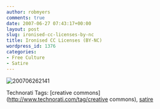 ```yaml
---
author: robmyers
comments: true
date: 2007-06-27 07:43:17+00:00
layout: post
slug: ironised-cc-licenses-by-nc
title: Ironised CC Licenses (BY-NC)
wordpress_id: 1376
categories:
- Free Culture
- Satire
---
```


![200706262141](/wp-content/uploads/2007/06/200706262141.jpg)  
  


Technorati Tags: [creative commons](http://www.technorati.com/tag/creative commons), [satire](http://www.technorati.com/tag/satire)

  


